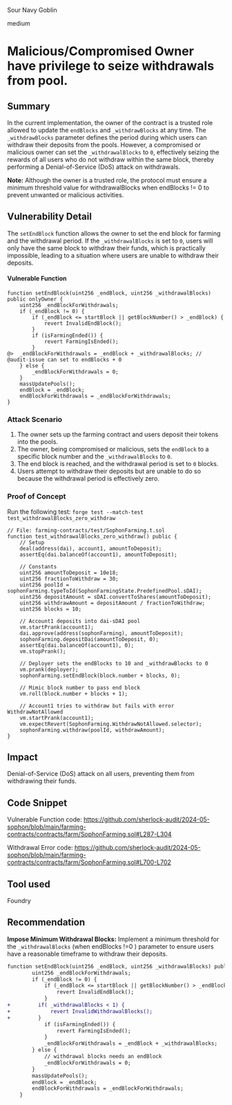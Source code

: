 Sour Navy Goblin

medium

# Malicious/Compromised Owner have privilege to seize withdrawals from pool.

## Summary
In the current implementation, the owner of the contract is a trusted role allowed to update the `endBlocks` and `_withdrawBlocks` at any time. The `_withdrawBlocks` parameter defines the period during which users can withdraw their deposits from the pools. However, a compromised or malicious owner can set the `_withdrawalBlocks` to `0`, effectively seizing the rewards of all users who do not withdraw within the same block, thereby performing a Denial-of-Service (DoS) attack on withdrawals.

**Note:** Although the owner is a trusted role, the protocol must ensure a minimum threshold value for withdrawalBlocks when endBlocks != 0 to prevent unwanted or malicious activities.

## Vulnerability Detail

The `setEndBlock` function allows the owner to set the end block for farming and the withdrawal period. If the `_withdrawalBlocks` is set to `0`, users will only have the same block to withdraw their funds, which is practically impossible, leading to a situation where users are unable to withdraw their deposits.

#### Vulnerable Function

```solidity
function setEndBlock(uint256 _endBlock, uint256 _withdrawalBlocks) public onlyOwner {
    uint256 _endBlockForWithdrawals;
    if (_endBlock != 0) {
        if (_endBlock <= startBlock || getBlockNumber() > _endBlock) {
            revert InvalidEndBlock();
        }
        if (isFarmingEnded()) {
            revert FarmingIsEnded();
        }
@>  _endBlockForWithdrawals = _endBlock + _withdrawalBlocks; // @audit-issue can set to endBlocks + 0
    } else {
        _endBlockForWithdrawals = 0;
    }
    massUpdatePools();
    endBlock = _endBlock;
    endBlockForWithdrawals = _endBlockForWithdrawals;
}
```

### Attack Scenario

1. The owner sets up the farming contract and users deposit their tokens into the pools.
2. The owner, being compromised or malicious, sets the `endBlock` to a specific block number and the `_withdrawalBlocks` to `0`.
3. The end block is reached, and the withdrawal period is set to `0` blocks.
4. Users attempt to withdraw their deposits but are unable to do so because the withdrawal period is effectively zero.

### Proof of Concept

Run the following test: `forge test --match-test test_withdrawalBlocks_zero_withdraw`

```solidity
// File: farming-contracts/test/SophonFarming.t.sol
function test_withdrawalBlocks_zero_withdraw() public {
    // Setup
    deal(address(dai), account1, amountToDeposit);
    assertEq(dai.balanceOf(account1), amountToDeposit);

    // Constants
    uint256 amountToDeposit = 10e18;
    uint256 fractionToWithdraw = 30;
    uint256 poolId = sophonFarming.typeToId(SophonFarmingState.PredefinedPool.sDAI);
    uint256 depositAmount = sDAI.convertToShares(amountToDeposit);
    uint256 withdrawAmount = depositAmount / fractionToWithdraw;
    uint256 blocks = 10;

    // Account1 deposits into dai-sDAI pool
    vm.startPrank(account1);
    dai.approve(address(sophonFarming), amountToDeposit);
    sophonFarming.depositDai(amountToDeposit, 0);
    assertEq(dai.balanceOf(account1), 0);
    vm.stopPrank();

    // Deployer sets the endBlocks to 10 and _withdrawBlocks to 0
    vm.prank(deployer);
    sophonFarming.setEndBlock(block.number + blocks, 0);

    // Mimic block number to pass end block
    vm.roll(block.number + blocks + 1);

    // Account1 tries to withdraw but fails with error WithdrawNotAllowed
    vm.startPrank(account1);
    vm.expectRevert(SophonFarming.WithdrawNotAllowed.selector);
    sophonFarming.withdraw(poolId, withdrawAmount);
}
```

## Impact
Denial-of-Service (DoS) attack on all users, preventing them from withdrawing their funds.

## Code Snippet

Vulnerable Function code:
https://github.com/sherlock-audit/2024-05-sophon/blob/main/farming-contracts/contracts/farm/SophonFarming.sol#L287-L304

Withdrawal Error code:
https://github.com/sherlock-audit/2024-05-sophon/blob/main/farming-contracts/contracts/farm/SophonFarming.sol#L700-L702

## Tool used
Foundry

## Recommendation
**Impose Minimum Withdrawal Blocks:** Implement a minimum threshold for the `_withdrawalBlocks` (when endBlocks !=0 ) parameter to ensure users have a reasonable timeframe to withdraw their deposits.

```diff
function setEndBlock(uint256 _endBlock, uint256 _withdrawalBlocks) public onlyOwner {
        uint256 _endBlockForWithdrawals;
        if (_endBlock != 0) {
            if (_endBlock <= startBlock || getBlockNumber() > _endBlock) {
                revert InvalidEndBlock();
            }
+         if( _withdrawalBlocks < 1) {
+             revert InvalidWithdrawalBlocks();
+         }
            if (isFarmingEnded()) {
                revert FarmingIsEnded();
            }
            _endBlockForWithdrawals = _endBlock + _withdrawalBlocks;
        } else {
            // withdrawal blocks needs an endBlock
            _endBlockForWithdrawals = 0;
        }
        massUpdatePools();
        endBlock = _endBlock;
        endBlockForWithdrawals = _endBlockForWithdrawals;
    }
```